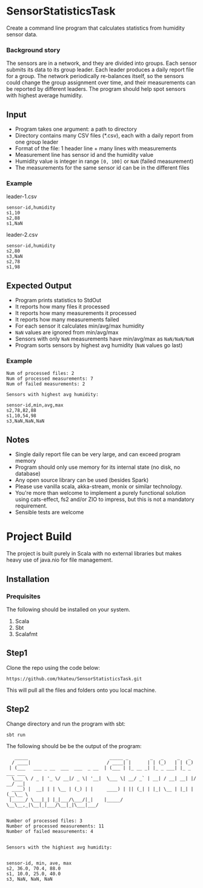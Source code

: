 # SensorStatisticsTask

Create a command line program that calculates statistics from humidity sensor data.

### Background story

The sensors are in a network, and they are divided into groups. Each sensor submits its data to its group leader.
Each leader produces a daily report file for a group. The network periodically re-balances itself, so the sensors could
change the group assignment over time, and their measurements can be reported by different leaders. The program should
help spot sensors with highest average humidity.

## Input

- Program takes one argument: a path to directory
- Directory contains many CSV files (\*.csv), each with a daily report from one group leader
- Format of the file: 1 header line + many lines with measurements
- Measurement line has sensor id and the humidity value
- Humidity value is integer in range `[0, 100]` or `NaN` (failed measurement)
- The measurements for the same sensor id can be in the different files

### Example

leader-1.csv

```
sensor-id,humidity
s1,10
s2,88
s1,NaN
```

leader-2.csv

```
sensor-id,humidity
s2,80
s3,NaN
s2,78
s1,98
```

## Expected Output

- Program prints statistics to StdOut
- It reports how many files it processed
- It reports how many measurements it processed
- It reports how many measurements failed
- For each sensor it calculates min/avg/max humidity
- `NaN` values are ignored from min/avg/max
- Sensors with only `NaN` measurements have min/avg/max as `NaN/NaN/NaN`
- Program sorts sensors by highest avg humidity (`NaN` values go last)

### Example

```
Num of processed files: 2
Num of processed measurements: 7
Num of failed measurements: 2

Sensors with highest avg humidity:

sensor-id,min,avg,max
s2,78,82,88
s1,10,54,98
s3,NaN,NaN,NaN
```

## Notes

- Single daily report file can be very large, and can exceed program memory
- Program should only use memory for its internal state (no disk, no database)
- Any open source library can be used (besides Spark)
- Please use vanilla scala, akka-stream, monix or similar technology.
- You're more than welcome to implement a purely functional solution using cats-effect, fs2 and/or ZIO to impress,
  but this is not a mandatory requirement.
- Sensible tests are welcome

# Project Build

The project is built purely in Scala with no external libraries but makes heavy use of java.nio for file management.

## Installation

### Prequisites

The following should be installed on your system.

1. Scala
1. Sbt
1. Scalafmt

## Step1

Clone the repo using the code below:

```
https://github.com/hkateu/SensorStatisticsTask.git
```

This will pull all the files and folders onto you local machine.

## Step2

Change directory and run the program with sbt:

```
sbt run
```

The following should be be the output of the program:

```
   _____                              _____ _        _   _     _   _
  / ____|                            / ____| |      | | (_)   | | (_)
 | (___   ___ _ __  ___  ___  _ __  | (___ | |_ __ _| |_ _ ___| |_ _  ___ ___
  \___ \ / _ | '_ \/ __|/ _ \| '__|  \___ \| __/ _` | __| / __| __| |/ __/ __|
  ____) |  __| | | \__ | (_) | |     ____) | || (_| | |_| \__ | |_| | (__\__ \
 |_____/ \___|_| |_|___/\___/|_|    |_____/ \__\__,_|\__|_|___/\__|_|\___|___/


Number of processed files: 3
Number of processed measurements: 11
Number of failed measurements: 4


Sensors with the highiest avg humidity:


sensor-id, min, ave, max
s2, 36.0, 70.4, 88.0
s1, 10.0, 25.0, 40.0
s3, NaN, NaN, NaN
```
